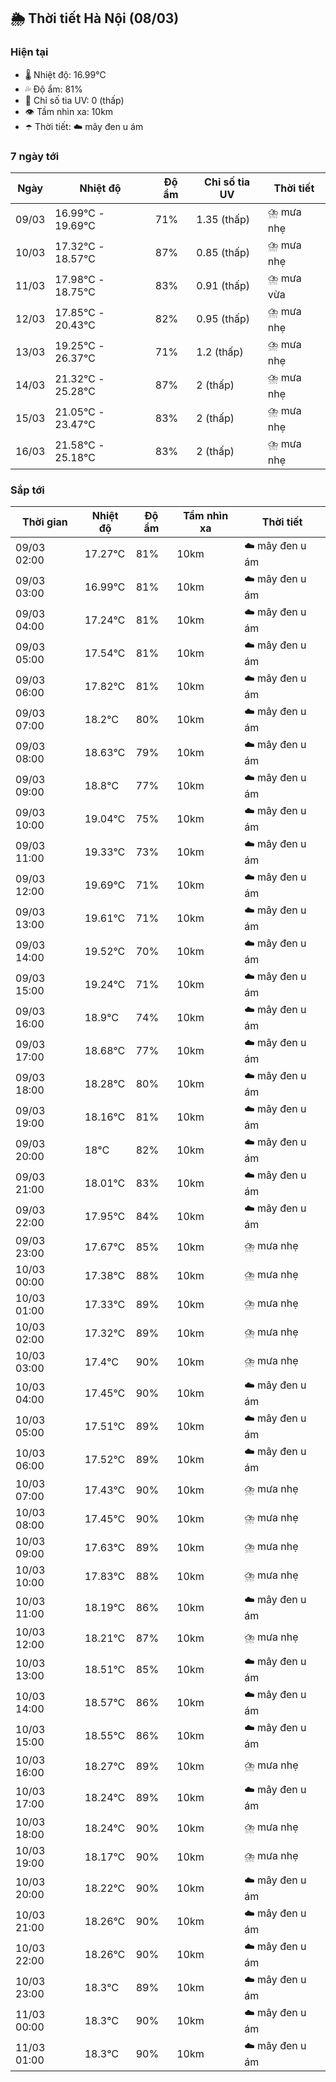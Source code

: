 ## 🌦️ Thời tiết Hà Nội (08/03)

### Hiện tại

- 🌡️ Nhiệt độ: 16.99℃
- 💦 Độ ẩm: 81%
- 🌟 Chỉ số tia UV: 0 (thấp)
- 👁️ Tầm nhìn xa: 10km
- ☂️ Thời tiết: ☁️ mây đen u ám

### 7 ngày tới

| Ngày | Nhiệt độ | Độ ẩm | Chỉ số tia UV | Thời tiết |
| --- | --- | --- | --- | --- |
| 09/03 | 16.99℃ - 19.69℃ | 71% | 1.35 (thấp) | ⛈️ mưa nhẹ |
| 10/03 | 17.32℃ - 18.57℃ | 87% | 0.85 (thấp) | ⛈️ mưa nhẹ |
| 11/03 | 17.98℃ - 18.75℃ | 83% | 0.91 (thấp) | ⛈️ mưa vừa |
| 12/03 | 17.85℃ - 20.43℃ | 82% | 0.95 (thấp) | ⛈️ mưa nhẹ |
| 13/03 | 19.25℃ - 26.37℃ | 71% | 1.2 (thấp) | ⛈️ mưa nhẹ |
| 14/03 | 21.32℃ - 25.28℃ | 87% | 2 (thấp) | ⛈️ mưa nhẹ |
| 15/03 | 21.05℃ - 23.47℃ | 83% | 2 (thấp) | ⛈️ mưa nhẹ |
| 16/03 | 21.58℃ - 25.18℃ | 83% | 2 (thấp) | ⛈️ mưa nhẹ |

### Sắp tới

| Thời gian | Nhiệt độ | Độ ẩm | Tầm nhìn xa | Thời tiết |
| --- | --- | --- | --- | --- |
| 09/03 02:00 | 17.27℃ | 81% | 10km | ☁️ mây đen u ám |
| 09/03 03:00 | 16.99℃ | 81% | 10km | ☁️ mây đen u ám |
| 09/03 04:00 | 17.24℃ | 81% | 10km | ☁️ mây đen u ám |
| 09/03 05:00 | 17.54℃ | 81% | 10km | ☁️ mây đen u ám |
| 09/03 06:00 | 17.82℃ | 81% | 10km | ☁️ mây đen u ám |
| 09/03 07:00 | 18.2℃ | 80% | 10km | ☁️ mây đen u ám |
| 09/03 08:00 | 18.63℃ | 79% | 10km | ☁️ mây đen u ám |
| 09/03 09:00 | 18.8℃ | 77% | 10km | ☁️ mây đen u ám |
| 09/03 10:00 | 19.04℃ | 75% | 10km | ☁️ mây đen u ám |
| 09/03 11:00 | 19.33℃ | 73% | 10km | ☁️ mây đen u ám |
| 09/03 12:00 | 19.69℃ | 71% | 10km | ☁️ mây đen u ám |
| 09/03 13:00 | 19.61℃ | 71% | 10km | ☁️ mây đen u ám |
| 09/03 14:00 | 19.52℃ | 70% | 10km | ☁️ mây đen u ám |
| 09/03 15:00 | 19.24℃ | 71% | 10km | ☁️ mây đen u ám |
| 09/03 16:00 | 18.9℃ | 74% | 10km | ☁️ mây đen u ám |
| 09/03 17:00 | 18.68℃ | 77% | 10km | ☁️ mây đen u ám |
| 09/03 18:00 | 18.28℃ | 80% | 10km | ☁️ mây đen u ám |
| 09/03 19:00 | 18.16℃ | 81% | 10km | ☁️ mây đen u ám |
| 09/03 20:00 | 18℃ | 82% | 10km | ☁️ mây đen u ám |
| 09/03 21:00 | 18.01℃ | 83% | 10km | ☁️ mây đen u ám |
| 09/03 22:00 | 17.95℃ | 84% | 10km | ☁️ mây đen u ám |
| 09/03 23:00 | 17.67℃ | 85% | 10km | ⛈️ mưa nhẹ |
| 10/03 00:00 | 17.38℃ | 88% | 10km | ⛈️ mưa nhẹ |
| 10/03 01:00 | 17.33℃ | 89% | 10km | ⛈️ mưa nhẹ |
| 10/03 02:00 | 17.32℃ | 89% | 10km | ⛈️ mưa nhẹ |
| 10/03 03:00 | 17.4℃ | 90% | 10km | ⛈️ mưa nhẹ |
| 10/03 04:00 | 17.45℃ | 90% | 10km | ☁️ mây đen u ám |
| 10/03 05:00 | 17.51℃ | 89% | 10km | ☁️ mây đen u ám |
| 10/03 06:00 | 17.52℃ | 89% | 10km | ☁️ mây đen u ám |
| 10/03 07:00 | 17.43℃ | 90% | 10km | ⛈️ mưa nhẹ |
| 10/03 08:00 | 17.45℃ | 90% | 10km | ⛈️ mưa nhẹ |
| 10/03 09:00 | 17.63℃ | 89% | 10km | ⛈️ mưa nhẹ |
| 10/03 10:00 | 17.83℃ | 88% | 10km | ⛈️ mưa nhẹ |
| 10/03 11:00 | 18.19℃ | 86% | 10km | ☁️ mây đen u ám |
| 10/03 12:00 | 18.21℃ | 87% | 10km | ⛈️ mưa nhẹ |
| 10/03 13:00 | 18.51℃ | 85% | 10km | ☁️ mây đen u ám |
| 10/03 14:00 | 18.57℃ | 86% | 10km | ☁️ mây đen u ám |
| 10/03 15:00 | 18.55℃ | 86% | 10km | ☁️ mây đen u ám |
| 10/03 16:00 | 18.27℃ | 89% | 10km | ⛈️ mưa nhẹ |
| 10/03 17:00 | 18.24℃ | 89% | 10km | ☁️ mây đen u ám |
| 10/03 18:00 | 18.24℃ | 90% | 10km | ⛈️ mưa nhẹ |
| 10/03 19:00 | 18.17℃ | 90% | 10km | ⛈️ mưa nhẹ |
| 10/03 20:00 | 18.22℃ | 90% | 10km | ☁️ mây đen u ám |
| 10/03 21:00 | 18.26℃ | 90% | 10km | ☁️ mây đen u ám |
| 10/03 22:00 | 18.26℃ | 90% | 10km | ☁️ mây đen u ám |
| 10/03 23:00 | 18.3℃ | 89% | 10km | ☁️ mây đen u ám |
| 11/03 00:00 | 18.3℃ | 90% | 10km | ☁️ mây đen u ám |
| 11/03 01:00 | 18.3℃ | 90% | 10km | ☁️ mây đen u ám |

